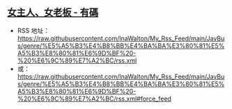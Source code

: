 ## [女主人、女老板 - 有碼](https://rsshub.app/javbus/genre/38)
 - RSS 地址：https://raw.githubusercontent.com/InaWalton/My_Rss_Feed/main/JavBus/genre/%E5%A5%B3%E4%B8%BB%E4%BA%BA%E3%80%81%E5%A5%B3%E8%80%81%E6%9D%BF%20-%20%E6%9C%89%E7%A2%BC/rss.xml
 - 或：https://raw.githubusercontent.com/InaWalton/My_Rss_Feed/main/JavBus/genre/%E5%A5%B3%E4%B8%BB%E4%BA%BA%E3%80%81%E5%A5%B3%E8%80%81%E6%9D%BF%20-%20%E6%9C%89%E7%A2%BC/rss.xml#force_feed